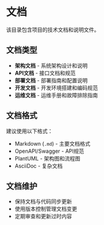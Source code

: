 # 文档

该目录包含项目的技术文档和说明文件。

## 文档类型

- **架构文档** - 系统架构设计和说明
- **API文档** - 接口文档和规范
- **部署文档** - 部署指南和配置说明
- **开发文档** - 开发环境搭建和编码规范
- **运维文档** - 运维手册和故障排除指南

## 文档格式

建议使用以下格式：
- Markdown (`.md`) - 主要文档格式
- OpenAPI/Swagger - API规范
- PlantUML - 架构图和流程图
- AsciiDoc - 复杂文档

## 文档维护

- 保持文档与代码同步更新
- 使用版本控制管理文档变更
- 定期审查和更新过时内容